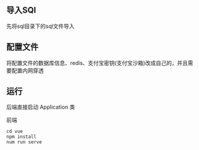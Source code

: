 ## 导入SQl
先将sql目录下的sql文件导入

## 配置文件
将配置文件的数据库信息、redis、支付宝密钥(支付宝沙箱)改成自己的，并且需要配置内网穿透

## 运行
后端直接启动 Application 类

前端
```
cd vue
npm install
num run serve
```
